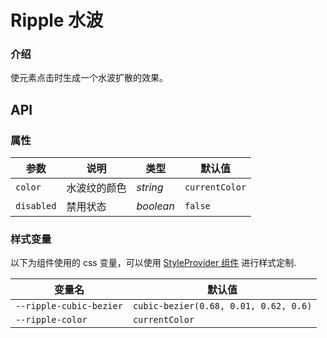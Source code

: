 # Ripple 水波

### 介绍

使元素点击时生成一个水波扩散的效果。

<code src="./demo/index.tsx"></code>

## API

### 属性

| 参数       | 说明         | 类型      | 默认值         |
| ---------- | ------------ | --------- | -------------- |
| `color`    | 水波纹的颜色 | _string_  | `currentColor` |
| `disabled` | 禁用状态     | _boolean_ | `false`        |

### 样式变量

以下为组件使用的 css 变量，可以使用 [StyleProvider 组件](#/zh-CN/style-provider) 进行样式定制.

| 变量名                  | 默认值                                |
| ----------------------- | ------------------------------------- |
| `--ripple-cubic-bezier` | `cubic-bezier(0.68, 0.01, 0.62, 0.6)` |
| `--ripple-color`        | `currentColor`                        |
